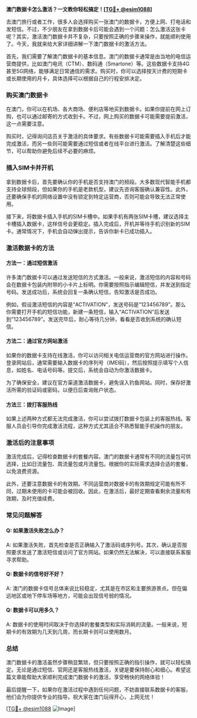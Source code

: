 **澳门数据卡怎么激活？一文教你轻松搞定！[[TG💪+ @esim1088](https://t.me/s/esim1088)]**

去澳门旅行或者工作，很多人会选择购买一张澳门的数据卡，方便上网、打电话和发短信。不过，不少朋友在拿到数据卡后可能会遇到一个问题：怎么激活这张卡呢？其实，激活澳门数据卡并不复杂，只要按照正确的步骤来操作，就能顺利使用了。今天，我就来给大家详细讲解一下澳门数据卡的激活方法。

首先，我们需要了解澳门数据卡的基本信息。澳门的数据卡通常是由当地的电信运营商提供，比如澳门电讯（CTM）、数码通（Smartone）等。这些数据卡支持4G甚至5G网络，能够满足日常通信的需求。购买时，你可以选择按天计费的短期卡或长期使用的月卡，具体选择可以根据自己的行程安排决定。

### 购买澳门数据卡

在澳门，你可以在机场、各大商场、便利店等地买到数据卡。如果你提前在网上订购，也可以通过邮寄的方式收到卡。不过，网上购买的数据卡可能需要提前激活，这一点需要注意。

购买时，记得询问店员关于激活的具体要求。有些数据卡可能需要插入手机后才能完成激活，而另一些则可能需要通过短信或者在线平台进行激活。了解清楚这些细节，可以帮助你避免后续不必要的麻烦。

### 插入SIM卡并开机

拿到数据卡后，首先要确认你的手机是否支持澳门的频段。大多数现代智能手机都支持全球频段，但如果你的手机是老款机型，建议先咨询客服确认兼容性。此外，还要确保手机的网络设置中没有锁定到特定运营商，否则可能会导致无法正常使用。

接下来，将数据卡插入手机的SIM卡槽中。如果手机有两张SIM卡槽，建议选择主卡槽插入数据卡，这样信号会更稳定。插入完成后，开机并等待手机识别新的SIM卡。通常情况下，手机会自动弹出提示，告诉你新卡已成功插入。

### 激活数据卡的方法

#### 方法一：通过短信激活

许多澳门数据卡可以通过发送短信的方式激活。一般来说，激活短信的内容和号码会在数据卡包装内附带的小卡片上标明。你需要按照指示编辑短信，并发送到指定号码。发送成功后，系统会回复一条确认短信，告知激活是否成功。

例如，假设激活短信的内容是“ACTIVATION”，发送号码是“123456789”。那么你需要打开手机的短信功能，新建一条短信，输入“ACTIVATION”后发送到“123456789”。发送完毕后，耐心等待几分钟，看看是否收到系统的确认短信。

#### 方法二：通过官方网站激活

如果你的数据卡支持在线激活，你可以访问相关电信运营商的官方网站进行操作。登录网站后，通常需要输入数据卡的序列号（IMEI码），然后按照提示填写个人信息，如姓名、电话号码等。提交后，系统会自动为你激活数据卡。

为了确保安全，建议在官方渠道激活数据卡，避免误入钓鱼网站。同时，保存好激活所需的验证码或密码，以便日后查询账户状态。

#### 方法三：拨打客服热线

如果上述两种方式都无法完成激活，你可以尝试拨打数据卡包装上的客服热线。客服人员会引导你完成激活流程，这种方式尤其适合不熟悉智能手机操作的朋友。

### 激活后的注意事项

激活完成后，记得检查数据卡的套餐内容。澳门的数据卡通常有不同的流量包可供选择，比如日流量包、周流量包或月流量包。根据你的实际需求选择合适的套餐，以免浪费资源。

此外，还要注意数据卡的有效期。不同运营商对数据卡的有效期规定可能有所不同，过期未使用的卡可能会被回收。因此，在激活后，最好定期查看剩余流量和有效期，及时充值续费。

### 常见问题解答

#### Q: 如果激活失败怎么办？

A: 如果激活失败，首先检查是否正确输入了激活码或序列号。其次，确认是否按照要求发送了激活短信或访问了官方网站。如果仍然无法解决，可以直接联系客服寻求帮助。

#### Q: 数据卡的信号好不好？

A: 澳门的数据卡信号总体来说比较稳定，尤其是在市区和主要旅游景点。但在偏远地区或地下停车场等地方，可能会出现信号弱的情况。

#### Q: 数据卡可以用多久？

A: 数据卡的使用时间取决于你选择的套餐类型和实际消耗的流量。一般来说，短期卡的有效期为几天到几周，而长期卡则可以使用数月。

### 总结

澳门数据卡的激活虽然步骤稍显繁琐，但只要按照正确的指引操作，就可以轻松搞定。无论是通过短信、官网还是客服热线激活，关键是要保持耐心和细心。希望这篇文章能帮助大家顺利完成澳门数据卡的激活，享受畅快的网络体验！

最后提醒一下，如果你在激活过程中遇到任何问题，不妨直接联系数据卡的客服，他们会为你提供专业的指导。祝大家在澳门玩得开心，上网无忧！

[[TG💪+ @esim1088](https://t.me/s/esim1088) ![Image](https://i.postimg.cc/4NQfJmqS/Snipaste-2025-05-13-00-14-12.png)]